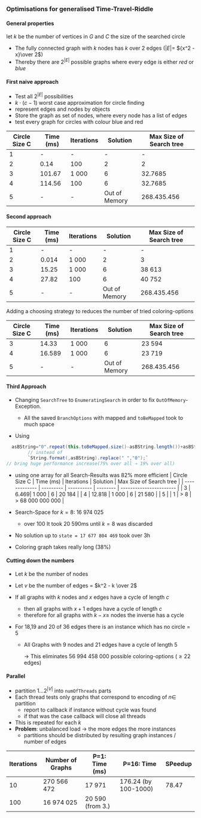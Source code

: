 ### Optimisations for generalised Time-Travel-Riddle

#### General properties

let $k$ be the number of vertices in $G$ and $C$ the size of the searched circle

- The fully connected graph with $k$ nodes has $k$ over $2$ edges ($|E| =$ ${x^2 -x}\over 2$)
- Thereby there are $2^{|E|}$ possible graphs where every edge is either *red* or *blue*

#### First naive approach

- Test all $2^{|E|}$ possibilities
- $k \cdot (c -1)$ worst case approximation for circle finding
- represent edges and nodes by objects
- Store the graph as set of nodes, where every node has a list of edges
- test every graph for circles with colour blue and red

| Circle Size C | Time (ms) | Iterations | Solution      | Max Size of Search tree |
| ------------- | --------- | ---------- | ------------- | ----------------------- |
| 1             | -         | -          | -             | -                       |
| 2             | 0.14      | 100        | 2             | 2                       |
| 3             | 101.67    | 1 000      | 6             | 32.7685                 |
| 4             | 114.56    | 100        | 6             | 32.7685                 |
| 5             | -         | -          | Out of Memory | 268.435.456             |

#### Second approach

| Circle Size C | Time (ms) | Iterations | Solution      | Max Size of Search tree |
| ------------- | --------- | ---------- | ------------- | ----------------------- |
| 1             | -         | -          | -             | -                       |
| 2             | 0.014     | 1 000      | 2             | 3                       |
| 3             | 15.25     | 1 000      | 6             | 38 613                  |
| 4             | 27.82     | 100        | 6             | 40 752                  |
| 5             | -         | -          | Out of Memory | 268.435.456             |

Adding a choosing strategy to reduces the number of tried coloring-options

| Circle Size C | Time (ms) | Iterations | Solution      | Max Size of Search tree |
| ------------- | --------- | ---------- | ------------- | ----------------------- |
| 3             | 14.33     | 1 000      | 6             | 23 594                  |
| 4             | 16.589    | 1 000      | 6             | 23 719                  |
| 5             | -         | -          | Out of Memory | 268.435.456             |

#### Third Approach

- Changing `SearchTree` to `EnumeratingSearch` in order to fix `OutOfMemory`-Exception.
  - All the saved `BranchOptions` with mapped and `toBeMapped` took to much space

- Using

```java
  asBString="0".repeat(this.toBeMapped.size()-asBString.length())+asBString;
        // instead of 
        `String.format(,asBString).replace(" ","0");`
// bring huge performance increase(75% over all → 19% over all)
```

- using one array for all Search-Results was 82% more efficient | Circle Size C | Time (ms) | Iterations | Solution |
  Max Size of Search tree | | ------------- | --------- | ---------- | -------- | ----------------------- | | 3 | 6.469|
  1 000 | 6 | 20 184 | | 4 | 12.818 | 1 000 | 6 | 21 580 | | 5 | | 1 | > 8 | > 68 000 000 000 |

- Search-Space for $k=8$: 16 974 025
  - over 100 It took 20 590ms until $k=8$ was discarded
- No solution up to `state = 17 677 804 469` took over 3h
- Coloring graph takes really long (38%)



#### Cutting down the numbers

- Let $k$ be the number of nodes

- Let $v$ be the number of edges = $k^2 - k \over 2$

- If all graphs with $k$ nodes and $x$ edges have a cycle of length $c$
  - then all graphs with $x+1$ edges have a cycle of length $c$
  - therefore for all graphs with $k - x\geq$ nodes the inverse has a cycle

- For 18,19 and 20 of 36 edges there is an instance which has no circle$=5$

  - All Graphs with $9$ nodes and $21$ edges have a cycle of length $5$

    → This eliminates 56 994 458 000 possible coloring-options ($\geq 22$ edges)

#### Parallel

- partition $1\dots2^{|V|}$ into `numOfThreads` parts
- Each thread tests only graphs that correspond to encoding of $n \in$ partition
  - report to callback if instance without cycle was found
  - if that was the case callback will close all threads
- This is repeated for each $k$
- **Problem**: unbalanced load → the more edges the more instances
  - partitions should be distributed by resulting graph instances / number of edges

| Iterations | Number of Graphs | P=1: Time (ms)   | P=16: Time           | SPeedup |
| ---------- | ---------------- | ---------------- | -------------------- | ------- |
| 10         | 270 566 472      | 17 971           | 176.24 (by 100-1000) | 78.47   |
| 100        | 16 974 025       | 20 590 (from 3.) |                      |         |
